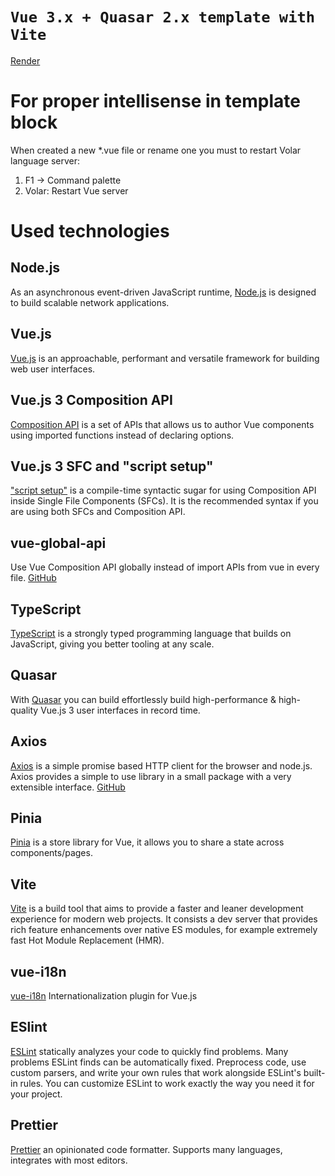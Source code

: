 # `Vue 3.x + Quasar 2.x template with Vite`

[Render](https://sorozatok.onrender.com/)

# For proper intellisense in template block

When created a new \*.vue file or rename one you must to restart Volar language server:<br>

1. F1 -> Command palette<br>
2. Volar: Restart Vue server<br>

# Used technologies

## Node.js

As an asynchronous event-driven JavaScript runtime, [Node.js](https://nodejs.org/en/) is designed to build scalable network applications.

## Vue.js

[Vue.js](https://vuejs.org/) is an approachable, performant and versatile framework for building web user interfaces.

## Vue.js 3 Composition API

[Composition API](https://vuejs.org/api/composition-api-setup.html) is a set of APIs that allows us to author Vue components using imported functions instead of declaring options.

## Vue.js 3 SFC and "script setup"

["script setup"](https://vuejs.org/api/sfc-script-setup.html) is a compile-time syntactic sugar for using Composition API inside Single File Components (SFCs). It is the recommended syntax if you are using both SFCs and Composition API.

## vue-global-api

Use Vue Composition API globally instead of import APIs from vue in every file. [GitHub](https://github.com/antfu/vue-global-api)

## TypeScript

[TypeScript](https://www.typescriptlang.org/) is a strongly typed programming language that builds on JavaScript, giving you better tooling at any scale.

## Quasar

With [Quasar](https://quasar.dev/) you can build effortlessly build high-performance & high-quality Vue.js 3 user interfaces in record time.

## Axios

[Axios](https://axios-http.com/) is a simple promise based HTTP client for the browser and node.js. Axios provides a simple to use library in a small package with a very extensible interface. [GitHub](https://github.com/axios/axios)

## Pinia

[Pinia](https://pinia.vuejs.org/) is a store library for Vue, it allows you to share a state across components/pages.

## Vite

[Vite](https://vitejs.dev/) is a build tool that aims to provide a faster and leaner development experience for modern web projects. It consists a dev server that provides rich feature enhancements over native ES modules, for example extremely fast Hot Module Replacement (HMR).

## vue-i18n

[vue-i18n](https://github.com/intlify/vue-i18n-next/tree/master/packages/vue-i18n#readme) Internationalization plugin for Vue.js

## ESlint

[ESLint](https://eslint.org/) statically analyzes your code to quickly find problems. Many problems ESLint finds can be automatically fixed. Preprocess code, use custom parsers, and write your own rules that work alongside ESLint's built-in rules. You can customize ESLint to work exactly the way you need it for your project.

## Prettier

[Prettier](https://prettier.io/) an opinionated code formatter. Supports many languages, integrates with most editors.
